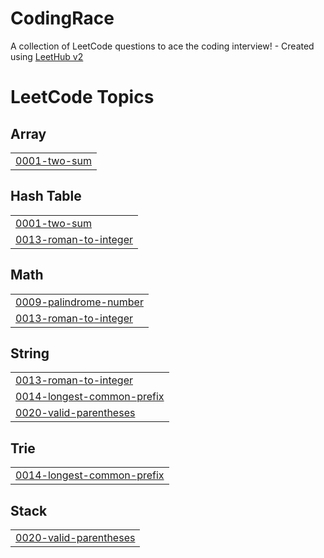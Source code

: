 # CodingRace
A collection of LeetCode questions to ace the coding interview! - Created using [LeetHub v2](https://github.com/arunbhardwaj/LeetHub-2.0)

<!---LeetCode Topics Start-->
# LeetCode Topics
## Array
|  |
| ------- |
| [0001-two-sum](https://github.com/SonMyungJi/CodingRace/tree/master/0001-two-sum) |
## Hash Table
|  |
| ------- |
| [0001-two-sum](https://github.com/SonMyungJi/CodingRace/tree/master/0001-two-sum) |
| [0013-roman-to-integer](https://github.com/SonMyungJi/CodingRace/tree/master/0013-roman-to-integer) |
## Math
|  |
| ------- |
| [0009-palindrome-number](https://github.com/SonMyungJi/CodingRace/tree/master/0009-palindrome-number) |
| [0013-roman-to-integer](https://github.com/SonMyungJi/CodingRace/tree/master/0013-roman-to-integer) |
## String
|  |
| ------- |
| [0013-roman-to-integer](https://github.com/SonMyungJi/CodingRace/tree/master/0013-roman-to-integer) |
| [0014-longest-common-prefix](https://github.com/SonMyungJi/CodingRace/tree/master/0014-longest-common-prefix) |
| [0020-valid-parentheses](https://github.com/SonMyungJi/CodingRace/tree/master/0020-valid-parentheses) |
## Trie
|  |
| ------- |
| [0014-longest-common-prefix](https://github.com/SonMyungJi/CodingRace/tree/master/0014-longest-common-prefix) |
## Stack
|  |
| ------- |
| [0020-valid-parentheses](https://github.com/SonMyungJi/CodingRace/tree/master/0020-valid-parentheses) |
<!---LeetCode Topics End-->